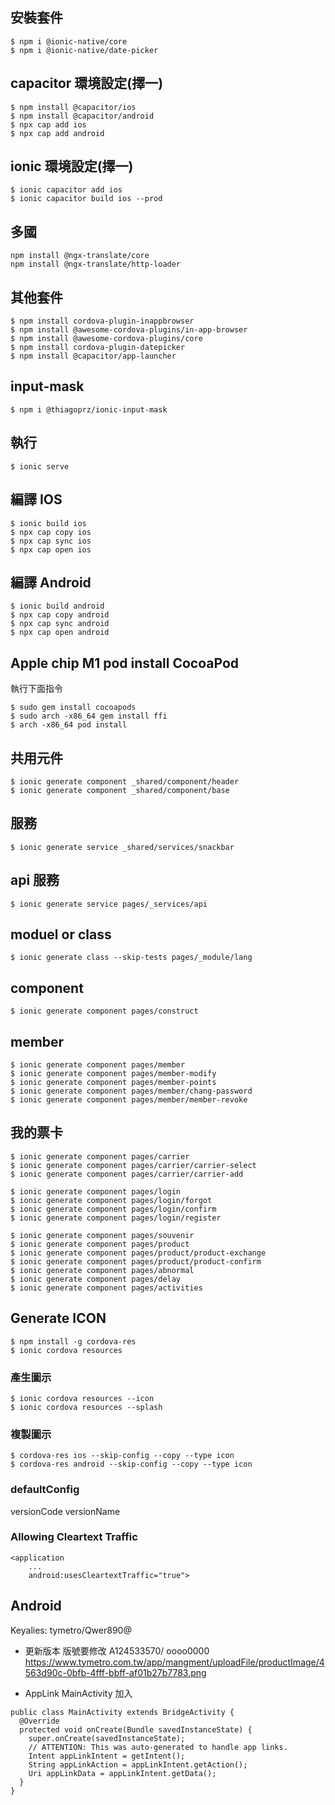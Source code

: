 ## 安裝套件
```
$ npm i @ionic-native/core  
$ npm i @ionic-native/date-picker  
```

## capacitor 環境設定(擇一)  
```
$ npm install @capacitor/ios  
$ npm install @capacitor/android  
$ npx cap add ios  
$ npx cap add android  
```

## ionic 環境設定(擇一)  
```
$ ionic capacitor add ios  
$ ionic capacitor build ios --prod  
```

## 多國
```
npm install @ngx-translate/core
npm install @ngx-translate/http-loader
```
## 其他套件
```
$ npm install cordova-plugin-inappbrowser 
$ npm install @awesome-cordova-plugins/in-app-browser 
$ npm install @awesome-cordova-plugins/core
$ npm install cordova-plugin-datepicker
$ npm install @capacitor/app-launcher
```
## input-mask  
```
$ npm i @thiagoprz/ionic-input-mask
```
## 執行
```
$ ionic serve  
```

## 編譯 IOS
```
$ ionic build ios
$ npx cap copy ios 
$ npx cap sync ios  
$ npx cap open ios   
```

## 編譯 Android
```
$ ionic build android
$ npx cap copy android 
$ npx cap sync android 
$ npx cap open android 
```

## Apple chip M1 pod install CocoaPod
執行下面指令  
```
$ sudo gem install cocoapods
$ sudo arch -x86_64 gem install ffi  
$ arch -x86_64 pod install  
```

## 共用元件
```
$ ionic generate component _shared/component/header
$ ionic generate component _shared/component/base
```

## 服務
```
$ ionic generate service _shared/services/snackbar
```
## api 服務
```
$ ionic generate service pages/_services/api
```
## moduel or class
```
$ ionic generate class --skip-tests pages/_module/lang
```
## component
```
$ ionic generate component pages/construct
```
## member
```
$ ionic generate component pages/member
$ ionic generate component pages/member-modify
$ ionic generate component pages/member-points
$ ionic generate component pages/member/chang-password
$ ionic generate component pages/member/member-revoke
```
## 我的票卡
```
$ ionic generate component pages/carrier
$ ionic generate component pages/carrier/carrier-select
$ ionic generate component pages/carrier/carrier-add

$ ionic generate component pages/login
$ ionic generate component pages/login/forgot
$ ionic generate component pages/login/confirm
$ ionic generate component pages/login/register

$ ionic generate component pages/souvenir
$ ionic generate component pages/product
$ ionic generate component pages/product/product-exchange
$ ionic generate component pages/product/product-confirm
$ ionic generate component pages/abnormal
$ ionic generate component pages/delay
$ ionic generate component pages/activities
```

## Generate ICON 
```
$ npm install -g cordova-res
$ ionic cordova resources
```
### 產生圖示
```
$ ionic cordova resources --icon
$ ionic cordova resources --splash
```
### 複製圖示
```
$ cordova-res ios --skip-config --copy --type icon
$ cordova-res android --skip-config --copy --type icon
```

### defaultConfig
versionCode
versionName 

### Allowing Cleartext Traffic
```
<application
    ...
    android:usesCleartextTraffic="true">
```

## Android 
Keyalies: tymetro/Qwer890@

- 更新版本
版號要修改
A124533570/ oooo0000
https://www.tymetro.com.tw/app/mangment/uploadFile/productImage/4563d90c-0bfb-4fff-bbff-af01b27b7783.png

- AppLink
MainActivity 加入
```
public class MainActivity extends BridgeActivity {
  @Override
  protected void onCreate(Bundle savedInstanceState) {
    super.onCreate(savedInstanceState);
    // ATTENTION: This was auto-generated to handle app links.
    Intent appLinkIntent = getIntent();
    String appLinkAction = appLinkIntent.getAction();
    Uri appLinkData = appLinkIntent.getData();
  }
}
```